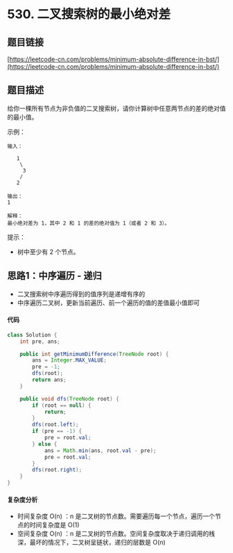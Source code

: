 # 530. 二叉搜索树的最小绝对差

## 题目链接
[https://leetcode-cn.com/problems/minimum-absolute-difference-in-bst/](https://leetcode-cn.com/problems/minimum-absolute-difference-in-bst/)

## 题目描述
给你一棵所有节点为非负值的二叉搜索树，请你计算树中任意两节点的差的绝对值的最小值。

示例：
```
输入：

   1
    \
     3
    /
   2

输出：
1

解释：
最小绝对差为 1，其中 2 和 1 的差的绝对值为 1（或者 2 和 3）。
```

提示：
- 树中至少有 2 个节点。

## 思路1：中序遍历 - 递归
 - 二叉搜索树中序遍历得到的值序列是递增有序的
 - 中序遍历二叉树，更新当前遍历、前一个遍历的值的差值最小值即可

#### 代码
```java
class Solution {
    int pre, ans;

    public int getMinimumDifference(TreeNode root) {
        ans = Integer.MAX_VALUE;
        pre = -1;
        dfs(root);
        return ans;
    }

    public void dfs(TreeNode root) {
        if (root == null) {
            return;
        }
        dfs(root.left);
        if (pre == -1) {
            pre = root.val;
        } else {
            ans = Math.min(ans, root.val - pre);
            pre = root.val;
        }
        dfs(root.right);
    }
}
```

#### 复杂度分析
 - 时间复杂度 O(n) ：n 是二叉树的节点数。需要遍历每一个节点，遍历一个节点的时间复杂度是 O(1)
 - 空间复杂度 O(n) ：n 是二叉树的节点数。空间复杂度取决于递归调用的桟深，最坏的情况下，二叉树呈链状，递归的层数是 O(n)
